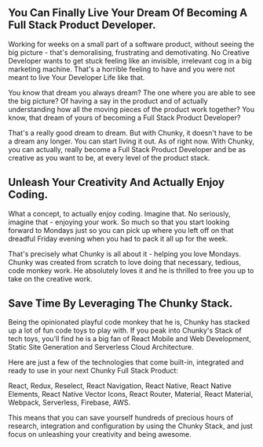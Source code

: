 ## You Can Finally Live Your Dream Of Becoming A Full Stack Product Developer.

Working for weeks on a small part of a software product, without seeing the big picture - that's demoralising, frustrating and demotivating. No Creative Developer wants to get stuck feeling like an invisible, irrelevant cog in a big marketing machine. That's a horrible feeling to have and you were not meant to live Your Developer Life like that.

You know that dream you always dream? The one where you are able to see the big picture? Of having a say in the product and of actually understanding how all the moving pieces of the product work together? You know, that dream of yours of becoming a Full Stack Product Developer?

That's a really good dream to dream. But with Chunky, it doesn't have to be a dream any longer. You can start living it out. As of right now. With Chunky, you can actually, really become a Full Stack Product Developer and be as creative as you want to be, at every level of the product stack.

## Unleash Your Creativity And Actually Enjoy Coding.

What a concept, to actually enjoy coding. Imagine that. No seriously, imagine that - enjoying your work. So much so that you start looking forward to Mondays just so you can pick up where you left off on that dreadful Friday evening when you had to pack it all up for the week.

That's precisely what Chunky is all about it - helping you love Mondays. Chunky was created from scratch to love doing that necessary, tedious, code monkey work. He absolutely loves it and he is thrilled to free you up to take on the creative work.

## Save Time By Leveraging The Chunky Stack.

Being the opinionated playful code monkey that he is, Chunky has stacked up a lot of fun code toys to play with. If you peak into Chunky's Stack of tech toys, you'll find he is a big fan of React Mobile and Web Development, Static Site Generation and Serverless Cloud Architecture.

Here are just a few of the technologies that come built-in, integrated and ready to use in your next Chunky Full Stack Product:

React, Redux, Reselect, React Navigation, React Native, React Native Elements, React Native Vector Icons, React Router, Material, React Material, Webpack, Serverless, Firebase, AWS.

This means that you can save yourself hundreds of precious hours of research, integration and configuration by using the Chunky Stack, and just focus on unleashing your creativity and being awesome.
